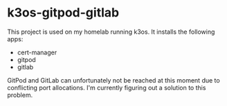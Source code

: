 # k3os-gitpod-gitlab

This project is used on my homelab running k3os. It installs the following apps:
- cert-manager
- gitpod
- gitlab

GitPod and GitLab can unfortunately not be reached at this moment due to conflicting port allocations. I'm currently figuring out a solution to this problem.